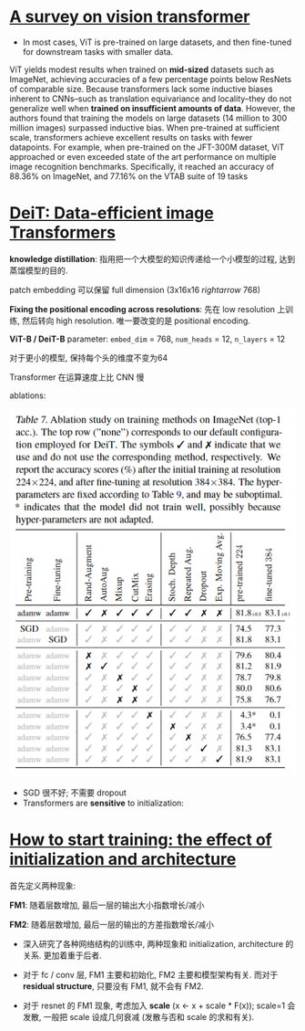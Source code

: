 # [A survey on vision transformer](https://ieeexplore.ieee.org/stamp/stamp.jsp?arnumber=9716741)

- In most cases, ViT is pre-trained on large datasets, and then fine-tuned for downstream tasks with smaller data.

ViT yields modest results when trained on **mid-sized** datasets such as ImageNet, achieving accuracies of a few percentage points below ResNets of comparable size. Because transformers lack some inductive biases inherent to CNNs–such as translation equivariance and locality–they do not generalize well when __trained on insufficient amounts of data__. However, the authors found that training the models on large datasets (14 million to 300 million images) surpassed inductive bias. When pre-trained at sufficient scale, transformers achieve excellent results on tasks with fewer datapoints. For example, when pre-trained on the JFT-300M dataset, ViT approached or even exceeded state of the art performance on multiple image recognition benchmarks. Specifically, it reached an accuracy of 88.36% on ImageNet, and 77.16% on the VTAB suite of 19 tasks 

# [DeiT: Data-efficient image Transformers](https://arxiv.org/abs/2012.12877)

__knowledge distillation__: 指用把一个大模型的知识传递给一个小模型的过程, 达到蒸馏模型的目的.

patch embedding 可以保留 full dimension (3x16x16 $rightarrow$ 768)

__Fixing the positional encoding across resolutions__: 先在 low resolution 上训练, 然后转向 high resolution. 唯一要改变的是 positional encoding.

__ViT-B / DeiT-B__ parameter: `embed_dim` = 768, `num_heads` = 12, `n_layers` = 12

对于更小的模型, 保持每个头的维度不变为64

Transformer 在运算速度上比 CNN 慢

ablations:

![](DeiT_ablation.png)

- SGD 很不好; 不需要 dropout
- Transformers are __sensitive__ to initialization: 

# [How to start training: the effect of initialization and architecture](https://arxiv.org/abs/2106.11286)

首先定义两种现象:

__FM1__: 随着层数增加, 最后一层的输出大小指数增长/减小

__FM2__: 随着层数增加, 最后一层的输出的方差指数增长/减小

- 深入研究了各种网络结构的训练中, 两种现象和 initialization, architecture 的关系. 更加着重于后者.

- 对于 fc / conv 层, FM1 主要和初始化, FM2 主要和模型架构有关. 而对于 __residual structure__, 只要没有 FM1, 就不会有 FM2.

- 对于 resnet 的 FM1 现象, 考虑加入 __scale__ (x $\leftarrow$ x + scale * F(x)); scale=1 会发散, 一般把 scale 设成几何衰减 (发散与否和 scale 的求和有关).

